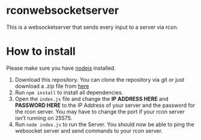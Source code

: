# rconwebsocketserver
This is a websocketserver that sends every input to a server via rcon.

# How to install
Please make sure you have [nodejs](https://nodejs.org/en/download/) installed.

1. Download this repository. You can clone the repository via git or just download a .zip file from [here](https://github.com/derNiklaas/rconwebsocketserver/archive/master.zip)
2. Run ``npm install`` to install all dependencies.
3. Open the ``index.js`` file and change the **IP ADDRESS HERE** and **PASSWORD HERE** to the IP Address of your server and the password for the rcon server. You may have to change the port if your rcon server isn't running on 25575.
4. Run ``node index.js`` to run the Server. You should now be able to ping the websocket server and send commands to your rcon server.
